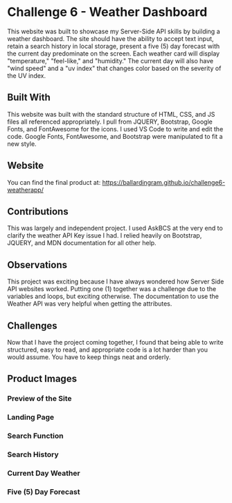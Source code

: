 # Challenge 6 - Weather Dashboard
This website was built to showcase my Server-Side API skills by building a weather dashboard. The site should have the ability to accept text input, retain a search history in local storage, present a five (5) day forecast with the current day predominate on the screen. Each weather card will display "temperature," "feel-like," and "humidity." The current day will also have "wind speed" and a "uv index" that changes color based on the severity of the UV index.

## Built With
This website was built with the standard structure of HTML, CSS, and JS files all referenced appropriately. I pull from JQUERY, Bootstrap, Google Fonts, and FontAwesome for the icons. I used VS Code to write and edit the code. Google Fonts, FontAwesome, and Bootstrap were manipulated to fit a new style.

## Website
You can find the final product at: https://ballardingram.github.io/challenge6-weatherapp/

## Contributions
This was largely and independent project. I used AskBCS at the very end to clarify the weather API Key issue I had. I relied heavily on Bootstrap, JQUERY, and MDN documentation for all other help.

## Observations
This project was exciting because I have always wondered how Server Side API websites worked. Putting one (1) together was a challenge due to the variables and loops, but exciting otherwise. The documentation to use the Weather API was very helpful when getting the attributes.

## Challenges
Now that I have the project coming together, I found that being able to write structured, easy to read, and appropriate code is a lot harder than you would assume. You have to keep things neat and orderly.

## Product Images

### Preview of the Site

### Landing Page

### Search Function

### Search History

### Current Day Weather

### Five (5) Day Forecast